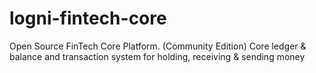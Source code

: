 # logni-fintech-core
Open Source FinTech Core Platform. (Community Edition)
Core ledger &amp; balance and transaction system for holding, receiving &amp; sending money

